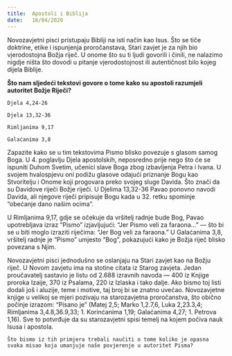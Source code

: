 ```yaml
---
title:  Apostoli i Biblija
date:   16/04/2020
---
```


Novozavjetni pisci pristupaju Bibliji na isti način kao Isus. Što se tiče doktrine, etike i ispunjenja proročanstava, Stari zavjet je za njih bio vjerodostojna Božja riječ. U onome što su ti ljudi govorili i činili, ne nalazimo nigdje ništa što dovodi u pitanje vjerodostojnost ili autentičnost bilo kojeg dijela Biblije.

**Što nam sljedeći tekstovi govore o tome kako su apostoli razumjeli autoritet Božje Riječi?**

`Djela 4,24-26`

`Djela 13,32-36`

`Rimljanima 9,17`

`Galaćanima 3,8`

Zapazite kako se u tim tekstovima Pismo blisko povezuje s glasom samog Boga. U 4. poglavlju Djela apostolskih, neposredno prije nego što će se ispuniti Duhom Svetim, učenici slave Boga zbog izbavljenja Petra i Ivana. U svojem hvalospjevu oni podižu glasove odajući priznanje Bogu kao Stvoritelju i Onome koji progovara preko svojeg sluge Davida. Što znači da su Davidove riječi Božje riječi. U Djelima 13,32-36 Pavao ponovno navodi Davida, ali njegove riječi pripisuje Bogu kada u 32. retku spominje “obećanje dano našim ocima”.

U Rimljanima 9,17, gdje se očekuje da vršitelj radnje bude Bog, Pavao upotrebljava izraz “Pismo” izjavljujući: “Jer Pismo veli za faraona...” — što bi se u biti moglo izraziti riječima: “Jer Bog veli za faraona.” U Galaćanima 3,8, vršitelj radnje je “Pismo” umjesto “Bog”, pokazujući kako je Božja riječ blisko povezana s Njim.

Novozavjetni pisci jednodušno se oslanjaju na Stari zavjet kao na Božju riječ. U Novom zavjetu ima na stotine citata iz Starog zavjeta. Jedan proučavatelj sastavio je listu od 2.688 izravnih navoda — 400 iz Knjige proroka Izaije, 370 iz Psalama, 220 iz Izlaska i tako dalje. Ako bismo toj listi dodali još i aluzije, teme i motive, taj broj bi se znatno uvećao. Novozavjetne knjige u velikoj se mjeri pozivaju na starozavjetna proročanstva, što obično počinje izrazom: “Pisano je” (Matej 2,5; Marko 1,2.7,6, Luka 2,23.3,4; Rimljanima 3,4.8,36.9,33; 1. Korinćanima 1,19; Galaćanima 4,27; 1. Petrova 1,16). Sve to potvrđuje da su starozavjetni spisi temelj na kojem počiva nauk Isusa i apostola.

`Što bismo iz tih primjera trebali naučiti o tome koliko je opasna svaka misao koja umanjuje naše povjerenje u autoritet Pisma?`
